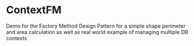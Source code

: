 # ContextFM
Demo for the Factory Method Design Pattern for a simple shape perimeter and area calculation as well as real world example of managing multiple DB contexts

